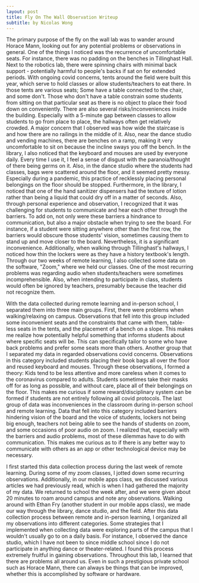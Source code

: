 ```yaml
---
layout: post
title: Fly On The Wall Observation Writeup
subtitle: by Nicolas Wong
---
```


The primary purpose of the fly on the wall lab was to wander around Horace Mann, looking out for any potential problems or observations in general.  One of the things I noticed was the recurrence of uncomfortable seats. For instance, there was no padding on the benches in Tillinghast Hall. Next to the robotics lab, there were spinning chairs with minimal back support - potentially harmful to people's backs if sat on for extended periods. With ongoing covid concerns, tents around the field were built this year, which serve to hold classes or allow students/teachers to eat there. In those tents are various seats; Some have a table connected to the chair, and some don't. Those who don't have a table constrain some students from sitting on that particular seat as there is no object to place their food down on conveniently. There are also several risks/inconveniences inside the building. Especially with a 5-minute gap between classes to allow students to go from place to place, the hallways often get relatively crowded. A major concern that I observed was how wide the staircase is and how there are no railings in the middle of it. Also, near the dance studio and vending machines, there are benches on a ramp, making it very uncomfortable to sit on because the incline sways you off the bench. In the library, I also noticed that the keyboard and mouses are used by everyone daily. Every time I use it, I feel a sense of disgust with the paranoia/thought of there being germs on it. Also, in the dance studio where the students had classes, bags were scattered around the floor, and it seemed pretty messy. Especially during a pandemic, this practice of recklessly placing personal belongings on the floor should be stopped. Furthermore, in the library, I noticed that one of the hand sanitizer dispensers had the texture of lotion rather than being a liquid that could dry off in a matter of seconds. Also, through personal experience and observation, I recognized that it was challenging for students to communicate and hear each other through the barriers. To add on, not only were these barriers a hindrance to communication, but also a major obstacle when trying to see the board. For instance, if a student were sitting anywhere other than the first row, the barriers would obscure those students' vision, sometimes causing them to stand up and move closer to the board. Nevertheless, it is a significant inconvenience. Additionally, when walking through Tillinghast's hallways, I noticed how thin the lockers were as they have a history textbook's length. Through our two weeks of remote learning, I also collected some data on the software, "Zoom," where we held our classes. One of the most recurring problems was regarding audio when students/teachers were sometimes incomprehensible. Also, when intending to participate in class, students would often be ignored by teachers, presumably because the teacher did not recognize them. 

With the data collected during remote learning and in-person school, I separated them into three main groups. First, there were problems when walking/relaxing on campus. Observations that fell into this group included some inconvenient seats and the constraints that came with them, table-less seats in the tents, and the placement of a bench on a slope. This makes me realize how potentially helpful something that informs students about where specific seats will be. This can specifically tailor to some who have back problems and prefer some seats more than others. Another group that I separated my data in regarded observations covid concerns.  Observations in this category included students placing their book bags all over the floor and reused keyboard and mouses. Through these observations, I formed a theory: Kids tend to be less attentive and more careless when it comes to the coronavirus compared to adults. Students sometimes take their masks off for as long as possible, and without care, place all of their belongings on the floor. This makes me curious if some reward/disciplinary system can be formed if students are not entirely following all covid protocols. The last group of data was inconveniences in the classroom during in-person school and remote learning. Data that fell into this category included barriers hindering vision of the board and the voice of students, lockers not being big enough, teachers not being able to see the hands of students on zoom, and some occasions of poor audio on zoom. I realized that, especially with the barriers and audio problems, most of these dilemmas have to do with communication. This makes me curious as to if there is any better way to communicate with others as an app or other technological device may be necessary. 

I first started this data collection process during the last week of remote learning. During some of my zoom classes, I jotted down some recurring observations. Additionally, in our mobile apps class, we discussed various articles we had previously read, which is when I had gathered the majority of my data. We returned to school the week after, and we were given about 20 minutes to roam around campus and note any observations. Walking around with Ethan Fry (another student in our mobile apps class), we made our way through the library, dance studio, and the field. After this data collection process between remote and in-person learning, I organized all my observations into different categories. Some strategies that I implemented when collecting data were exploring parts of the campus that I wouldn't usually go to on a daily basis. For instance, I observed the dance studio, which I have not been to since middle school since I do not participate in anything dance or theater-related. I found this process extremely fruitful in gaining observations. Throughout this lab, I learned that there are problems all around us. Even in such a prestigious private school such as Horace Mann, there can always be things that can be improved, whether this is accomplished by software or hardware. 


